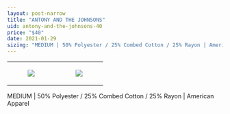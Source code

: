 ```yaml
---
layout: post-narrow
title: "ANTONY AND THE JOHNSONS"
uid: antony-and-the-johnsons-40
price: "$40"
date: 2021-01-29
sizing: "MEDIUM | 50% Polyester / 25% Combed Cotton / 25% Rayon | American Apparel"
---
```




<table style="width:100%;"><tr><td style="vertical-align:top;">
      <figure class="tmblr-full" data-orig-height="2048" data-orig-width="1365" data-orig-src="https://concertshirts.netlify.app/shirts/0557/0557-01.jpg"><img src="https://64.media.tumblr.com/1451a80bb5eecc8bcc4cfccf12acdbda/ff11061f62a9c307-ea/s540x810/b8e7ba13c67adb305f640b869d8231abba394908.jpg" data-orig-height="2048" data-orig-width="1365" data-orig-src="https://concertshirts.netlify.app/shirts/0557/0557-01.jpg"/></figure></td>
    <td style="vertical-align:top;">
      <figure class="tmblr-full" data-orig-height="2048" data-orig-width="1365" data-orig-src="https://concertshirts.netlify.app/shirts/0557/0557-02.jpg"><img src="https://64.media.tumblr.com/4c8c5d509badb78704ddbec346958381/ff11061f62a9c307-84/s540x810/365ce14896273d362f960ef0ad804577a4982639.jpg" data-orig-height="2048" data-orig-width="1365" data-orig-src="https://concertshirts.netlify.app/shirts/0557/0557-02.jpg"/></figure></td>
  </tr></table><p>
  MEDIUM | 50% Polyester / 25% Combed Cotton / 25% Rayon | American Apparel
</p>
